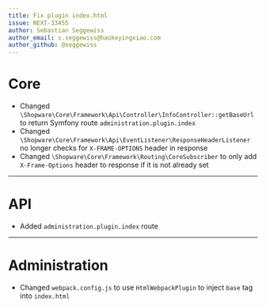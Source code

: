 ```yaml
---
title: Fix plugin index.html
issue: NEXT-33455
author: Sebastian Seggewiss
author_email: s.seggewiss@haokeyingxiao.com
author_github: @seggewiss
---
```

# Core
* Changed `\Shopware\Core\Framework\Api\Controller\InfoController::getBaseUrl` to return Symfony route `administration.plugin.index`
* Changed `\Shopware\Core\Framework\Api\EventListener\ResponseHeaderListener` no longer checks for `X-FRAME-OPTIONS` header in response
* Changed `\Shopware\Core\Framework\Routing\CoreSubscriber` to only add `X-Frame-Options` header to response if it is not already set
___
# API
* Added `administration.plugin.index` route
___
# Administration
* Changed `webpack.config.js` to use `HtmlWebpackPlugin` to inject `base` tag into `index.html`
